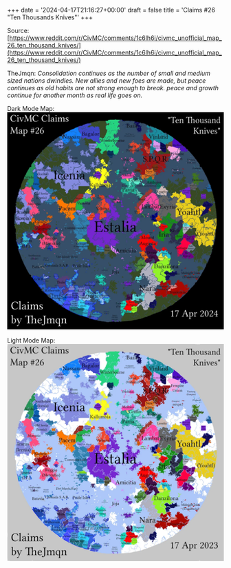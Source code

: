 +++
date = '2024-04-17T21:16:27+00:00'
draft = false
title = 'Claims #26 "Ten Thousands Knives"'
+++

Source: [https://www.reddit.com/r/CivMC/comments/1c6lh6i/civmc_unofficial_map_26_ten_thousand_knives/](https://www.reddit.com/r/CivMC/comments/1c6lh6i/civmc_unofficial_map_26_ten_thousand_knives/)

TheJmqn: *Consolidation continues as the number of small and medium sized nations dwindles. New allies and new foes are made, but peace continues as old habits are not strong enough to break. peace and growth continue for another month as real life goes on.*

Dark Mode Map:
[![Claims #26](https://raw.githubusercontent.com/CivMC-Map-Archive/civmc-map-archive.github.io/refs/heads/main/static/images/CivMC-Claims-26.webp)](https://raw.githubusercontent.com/CivMC-Map-Archive/civmc-map-archive.github.io/refs/heads/main/static/images/CivMC-Claims-26.webp)

Light Mode Map:
[![Claims #26 Light](https://raw.githubusercontent.com/CivMC-Map-Archive/civmc-map-archive.github.io/refs/heads/main/static/images/CivMC-Claims-26-Light.webp)](https://raw.githubusercontent.com/CivMC-Map-Archive/civmc-map-archive.github.io/refs/heads/main/static/images/CivMC-Claims-26-Light.webp)
